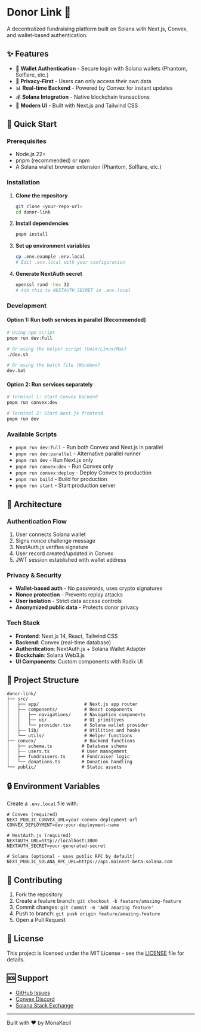 # Donor Link 🎯

A decentralized fundraising platform built on Solana with Next.js, Convex, and wallet-based authentication.

## ✨ Features

- 🔐 **Wallet Authentication** - Secure login with Solana wallets (Phantom, Solflare, etc.)
- 🎯 **Privacy-First** - Users can only access their own data
- 📊 **Real-time Backend** - Powered by Convex for instant updates
- 💰 **Solana Integration** - Native blockchain transactions
- 🎨 **Modern UI** - Built with Next.js and Tailwind CSS

## 🚀 Quick Start

### Prerequisites
- Node.js 22+ 
- pnpm (recommended) or npm
- A Solana wallet browser extension (Phantom, Solflare, etc.)

### Installation

1. **Clone the repository**
   ```bash
   git clone <your-repo-url>
   cd donor-link
   ```

2. **Install dependencies**
   ```bash
   pnpm install
   ```

3. **Set up environment variables**
   ```bash
   cp .env.example .env.local
   # Edit .env.local with your configuration
   ```

4. **Generate NextAuth secret**
   ```bash
   openssl rand -hex 32
   # Add this to NEXTAUTH_SECRET in .env.local
   ```

### Development

#### Option 1: Run both services in parallel (Recommended)
```bash
# Using npm script
pnpm run dev:full

# Or using the helper script (Unix/Linux/Mac)
./dev.sh

# Or using the batch file (Windows)
dev.bat
```

#### Option 2: Run services separately
```bash
# Terminal 1: Start Convex backend
pnpm run convex:dev

# Terminal 2: Start Next.js frontend  
pnpm run dev
```

### Available Scripts

- `pnpm run dev:full` - Run both Convex and Next.js in parallel
- `pnpm run dev:parallel` - Alternative parallel runner
- `pnpm run dev` - Run Next.js only
- `pnpm run convex:dev` - Run Convex only  
- `pnpm run convex:deploy` - Deploy Convex to production
- `pnpm run build` - Build for production
- `pnpm run start` - Start production server

## 🔧 Architecture

### Authentication Flow
1. User connects Solana wallet
2. Signs nonce challenge message
3. NextAuth.js verifies signature
4. User record created/updated in Convex
5. JWT session established with wallet address

### Privacy & Security
- **Wallet-based auth** - No passwords, uses crypto signatures
- **Nonce protection** - Prevents replay attacks
- **User isolation** - Strict data access controls
- **Anonymized public data** - Protects donor privacy

### Tech Stack
- **Frontend**: Next.js 14, React, Tailwind CSS
- **Backend**: Convex (real-time database)
- **Authentication**: NextAuth.js + Solana Wallet Adapter
- **Blockchain**: Solana Web3.js
- **UI Components**: Custom components with Radix UI

## 📁 Project Structure

```
donor-link/
├── src/
│   ├── app/                 # Next.js app router
│   ├── components/          # React components
│   │   ├── navigations/     # Navigation components
│   │   ├── ui/              # UI primitives
│   │   └── provider.tsx     # Solana wallet provider
│   ├── lib/                 # Utilities and hooks
│   └── utils/               # Helper functions
├── convex/                  # Backend functions
│   ├── schema.ts           # Database schema
│   ├── users.ts            # User management
│   ├── fundraisers.ts      # Fundraiser logic
│   └── donations.ts        # Donation handling
└── public/                 # Static assets
```

## 🔒 Environment Variables

Create a `.env.local` file with:

```env
# Convex (required)
NEXT_PUBLIC_CONVEX_URL=your-convex-deployment-url
CONVEX_DEPLOYMENT=dev:your-deployment-name

# NextAuth.js (required)
NEXTAUTH_URL=http://localhost:3000
NEXTAUTH_SECRET=your-generated-secret

# Solana (optional - uses public RPC by default)
NEXT_PUBLIC_SOLANA_RPC_URL=https://api.mainnet-beta.solana.com
```

## 🤝 Contributing

1. Fork the repository
2. Create a feature branch: `git checkout -b feature/amazing-feature`
3. Commit changes: `git commit -m 'Add amazing feature'`
4. Push to branch: `git push origin feature/amazing-feature`
5. Open a Pull Request

## 📝 License

This project is licensed under the MIT License - see the [LICENSE](LICENSE) file for details.

## 🆘 Support

- [GitHub Issues](https://github.com/your-username/donor-link/issues)
- [Convex Discord](https://convex.dev/community)
- [Solana Stack Exchange](https://solana.stackexchange.com/)

---

Built with ❤️ by MonaKecil